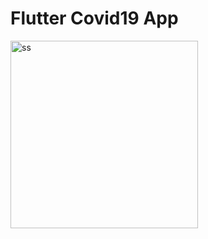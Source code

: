 # Flutter Covid19 App

<img src="https://user-images.githubusercontent.com/47374969/80651098-e6720a80-8a7d-11ea-8ea6-d24125d153a3.gif" alt="ss" width="300"/>
